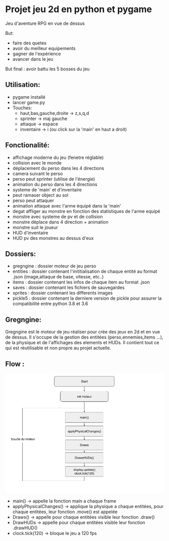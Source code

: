 # Projet jeu 2d en python et pygame
Jeu d'aventure RPG en vue de dessus 

But:
 - faire des quetes 
 - avoir du meilleur equipements
 - gagner de l'expérience
 - avancer dans le jeu

But final : avoir battu les 5 bosses du jeu

## Utilisation:
 - pygame installé 
 - lancer game.py
 - Touches:
    - haut,bas,gauche,droite -> z,s,q,d
    - sprinter -> maj gauche
    - attaque -> espace
    - inventaire -> i (ou click sur la 'main' en haut a droit)

## Fonctionalité:
 - affichage moderne du jeu (fenetre réglable)
 - collision avec le monde
 - déplacement du perso dans les 4 directions
 - camera suivant le perso
 - perso peut sprinter (utilise de l'énergie)
 - animation du perso dans les 4 directions
 - systeme de 'main' et d'inventaire 
 - peut ramaser object au sol
 - perso peut attaquer
 - animation attaque avec l'arme équipé dans la 'main'
 - degat affliger au monstre en fonction des statistiques de l'arme equipé
 - monstre avec systeme de pv et de collision
 - monstre déplace dans 4 direction + animation
 - monstre suit le joueur
 - HUD d'inventaire
 - HUD pv des monstres au dessus d'eux

## Dossiers:
 - gregngine : dossier moteur de jeu perso
 - entities : dossier contenant l'inititialisation de chaque entité au format .json (image,attaque de base, vitesse, etc..)
 - items : dossier contenant les infos de chaque item au format .json
 - saves : dossier contenant les fichiers de sauvegardes
 - sprites : dossier contenant les differents images 
 - pickle5 : dossier contenant la derniere version de pickle pour assurer la compatibilité entre python 3.8 et 3.6

## Gregngine:
Gregngine est le moteur de jeu réaliser pour crée des jeux en 2d et en vue de dessus.
Il s'occupe de la gestion des entitées (perso,ennemies,items ...), de la physique et de l'affichages des elements et HUDs.
Il contient tout ce qui est réutilisable et non propre au projet actuelle.

## Flow :

![alt text](readme/graph.png "graph")

- main() -> appelle la fonction main a chaque frame
- applyPhysicalChanges() -> applique la physique a chaque entitées, pour chaque entitées, leur fonction .move() est appelée
- Draws() -> appelle pour chaque entitées visible leur fonction .draw()
- DrawHUDs -> appelle pour chaque entitées visible leur fonction .drawHUD()
- clock.tick(120) -> bloque le jeu a 120 fps
